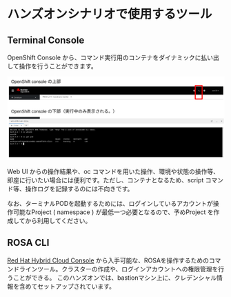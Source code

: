 # ハンズオンシナリオで使用するツール

## Terminal Console
OpenShift Console から、コマンド実行用のコンテナをダイナミックに払い出して操作を行うことができます。

![画面](images/ocp4ws-ops/TOOLS0001.png)

Web UI からの操作結果や、oc コマンドを用いた操作、環境や状態の操作等、即座に行いたい場合には便利です。ただし、コンテナとなるため、script コマンド等、操作ログを記録するのには不向きです。

なお、ターミナルPODを起動するためには、ログインしているアカウントが操作可能なProject ( namespace ) が最低一つ必要となるので、予めProject を作成してから利用してください。

## ROSA CLI
[Red Hat Hybrid Cloud Console](https://console.redhat.com) から入手可能な、ROSAを操作するためのコマンドラインツール。クラスターの作成や、ログインアカウントへの権限管理を行うことができる。
このハンズオンでは、bastionマシン上に、クレデンシャル情報を含めてセットアップされています。




